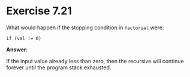 # Exercise 7.21

What would happen if the stopping condition in `factorial` were:

`if (val != 0)`

**Answer**:

If the input value already less than zero, then the recursive will continue forever until the program stack exhausted.